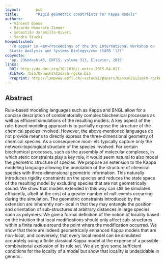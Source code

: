 ```yaml
---
layout:       pub
title:        "Rigid geometric constraints for Kappa models"
authors:
  - Vincent Danos
  - Ricardo Honorato-Zimmer
  - Sebastián Jaramillo-Riveri
  - Sandro Stucki
howpublished:
  "To appear in <em>Proceedings of the 3rd International Workshop on
  Static Analysis and Systems Biology</em> (SASB '12)"
copynote:
  'pp. 23&ndash;46, ENTCS, volume 313, Elsevier, 2015'
links:
  DOI: http://dx.doi.org/10.1016/j.entcs.2015.04.017
  BibTeX: /bib/DanosHJS12sasb-rgckm.bib
  Preprint: http://lampwww.epfl.ch/~sstucki/papers/DanosHJS12sasb-rgckm.pdf
---
```


## Abstract

Rule-based modeling languages such as Kappa and BNGL allow for a
concise description of combinatorially complex biochemical processes
as well as efficient simulations of the resulting models. A key aspect
of the rule-based modeling approach is to partially expose the
structure of the chemical species involved. However, the
above-mentioned languages do not provide means to directly express the
three-dimensional geometry of chemical species. As a consequence mod-
els typically capture only the network-topological structure of the
species involved. For certain biochemical processes, such as the
assembly of molecular complexes, in which steric constraints play a
key role, it would seem natural to also model the geometric structure
of species. We propose an extension to the Kappa modeling language
allowing the annotation of the structure of chemical species with
three-dimensional geometric information. This naturally introduces
rigidity constraints on the species and reduces the state space of the
resulting model by excluding species that are not geometrically
sound. We show that models extended in this way can still be simulated
efficiently, albeit at the cost of a greater number of null-events
occurring during the simulation.  The geometric constraints introduced
by the extension are inherently non-local in that they may entangle
the position and orientation of sub-structures at arbitrary distances
in large species such as polymers. We give a formal definition of the
notion of locality based on the intuition that local modifications
should only affect sub-structures within a finite radius around the
point where the modification occurred. We show that there are indeed
geometrically enhanced Kappa models that are non-local, and
conversely, that every local model can be simulated accurately using a
finite classical Kappa model at the expense of a possible
combinatorial explosion of its rule set. We also give some sufficient
conditions for the locality of a model but show that locality is
undecidable in general.
